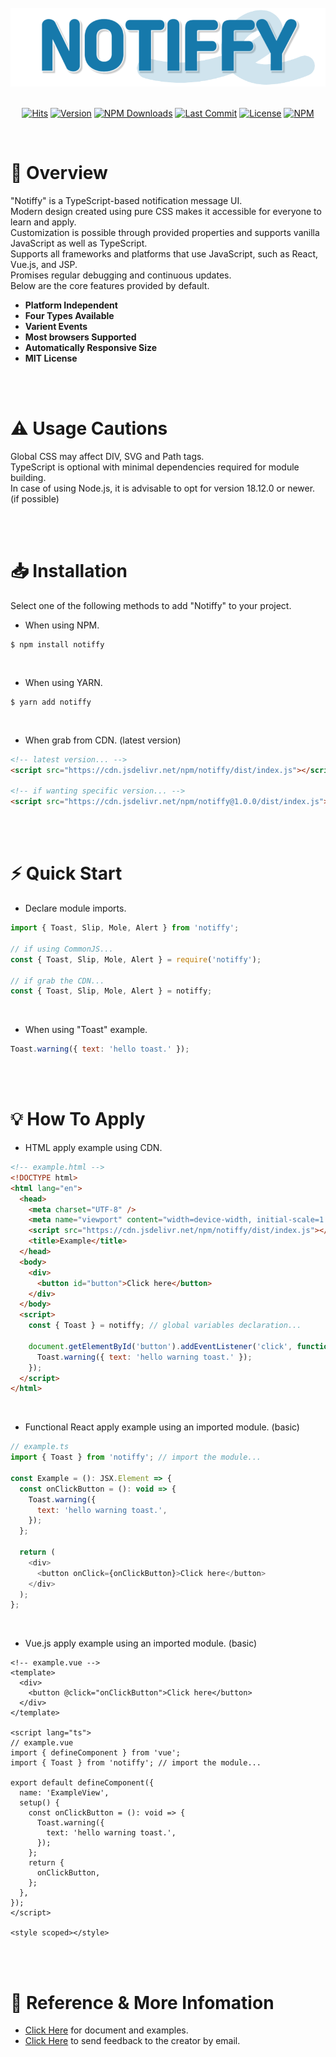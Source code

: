 <div align="center">

<br/>

<img src="logo.png" width="520px" />

<br />
<br />

[![Hits](https://hits.seeyoufarm.com/api/count/incr/badge.svg?url=https%3A%2F%2Fgithub.com%2Fdevcheeze%2Fnotiffy&count_bg=%231679AB&title_bg=%23555555&icon=github.svg&icon_color=%23FFFFFF&title=Hits&edge_flat=false)](https://github.com/devcheeze/notiffy) [![Version](https://img.shields.io/npm/v/notiffy.svg?style=flat&label=Version)]() [![NPM Downloads](https://img.shields.io/npm/dt/notiffy.svg?style=flat&label=NPM Download)]() [![Last Commit](https://img.shields.io/github/last-commit/devcheeze/notiffy.svg?style=flat&label=Last Commit)]() [![License](https://img.shields.io/badge/license-MIT-green.svg?style=flat&label=License)]()
[![NPM](https://nodei.co/npm/notiffy.png?compact=true)](https://nodei.co/npm/notiffy/)

</div>

<br />

# 👋 Overview

"Notiffy" is a TypeScript-based notification message UI.
<br />
Modern design created using pure CSS makes it accessible for everyone to learn and apply.
<br />
Customization is possible through provided properties and supports vanilla JavaScript as well as TypeScript.
<br/>
Supports all frameworks and platforms that use JavaScript, such as React, Vue.js, and JSP.
<br />
Promises regular debugging and continuous updates.
<br />
Below are the core features provided by default.
<br />

- <b>Platform Independent</b>
- <b>Four Types Available</b>
- <b>Varient Events</b>
- <b>Most browsers Supported</b>
- <b>Automatically Responsive Size</b>
- <b>MIT License</b>

<br />
<br />

# ⚠️ Usage Cautions

Global CSS may affect DIV, SVG and Path tags.
<br />
TypeScript is optional with minimal dependencies required for module building.
<br />
In case of using Node.js, it is advisable to opt for version 18.12.0 or newer. (if possible)

<br />
<br />

# 📥 Installation

Select one of the following methods to add "Notiffy" to your project.
<br />

- When using NPM.
  <br />

```shell
$ npm install notiffy
```

<br />

- When using YARN.
  <br />

```shell
$ yarn add notiffy
```

<br />

- When grab from CDN. (latest version)
  <br />

```html
<!-- latest version... -->
<script src="https://cdn.jsdelivr.net/npm/notiffy/dist/index.js"></script>

<!-- if wanting specific version... -->
<script src="https://cdn.jsdelivr.net/npm/notiffy@1.0.0/dist/index.js"></script>
```

<br />
<br />

# ⚡ Quick Start

- Declare module imports.
  <br />

```javascript
import { Toast, Slip, Mole, Alert } from 'notiffy';

// if using CommonJS...
const { Toast, Slip, Mole, Alert } = require('notiffy');

// if grab the CDN...
const { Toast, Slip, Mole, Alert } = notiffy;
```

<br />

- When using "Toast" example.
  <br />

```javascript
Toast.warning({ text: 'hello toast.' });
```

<br />
<br />

# 💡 How To Apply

- HTML apply example using CDN.

```html
<!-- example.html -->
<!DOCTYPE html>
<html lang="en">
  <head>
    <meta charset="UTF-8" />
    <meta name="viewport" content="width=device-width, initial-scale=1.0" />
    <script src="https://cdn.jsdelivr.net/npm/notiffy/dist/index.js"></script>
    <title>Example</title>
  </head>
  <body>
    <div>
      <button id="button">Click here</button>
    </div>
  </body>
  <script>
    const { Toast } = notiffy; // global variables declaration...

    document.getElementById('button').addEventListener('click', function () {
      Toast.warning({ text: 'hello warning toast.' });
    });
  </script>
</html>
```

<br />

- Functional React apply example using an imported module. (basic)

```javascript
// example.ts
import { Toast } from 'notiffy'; // import the module...

const Example = (): JSX.Element => {
  const onClickButton = (): void => {
    Toast.warning({
      text: 'hello warning toast.',
    });
  };

  return (
    <div>
      <button onClick={onClickButton}>Click here</button>
    </div>
  );
};
```

<br />

- Vue.js apply example using an imported module. (basic)

```vue
<!-- example.vue -->
<template>
  <div>
    <button @click="onClickButton">Click here</button>
  </div>
</template>

<script lang="ts">
// example.vue
import { defineComponent } from 'vue';
import { Toast } from 'notiffy'; // import the module...

export default defineComponent({
  name: 'ExampleView',
  setup() {
    const onClickButton = (): void => {
      Toast.warning({
        text: 'hello warning toast.',
      });
    };
    return {
      onClickButton,
    };
  },
});
</script>

<style scoped></style>
```

<br />
<br />

# 🔗 Reference & More Infomation

- [Click Here](https://devcheeze.github.io/notiffy/) for document and examples.
- [Click Here](mailto:devcheeze@icloud.com) to send feedback to the creator by email.
